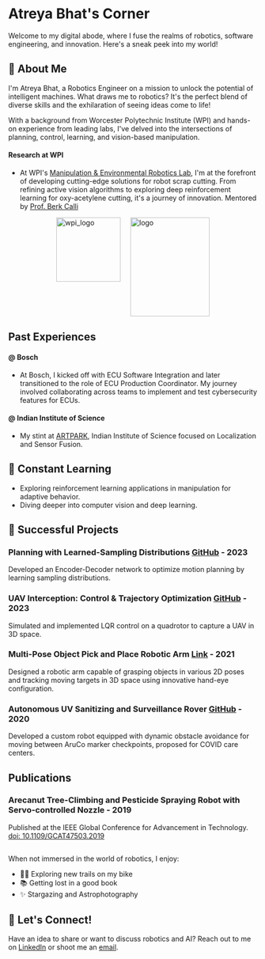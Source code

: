 # Atreya Bhat's Corner

Welcome to my digital abode, where I fuse the realms of robotics, software engineering, and innovation. Here's a sneak peek into my world!

## 🤖 About Me
I'm Atreya Bhat, a Robotics Engineer on a mission to unlock the potential of intelligent machines. What draws me to robotics? It's the perfect blend of diverse skills and the exhilaration of seeing ideas come to life!

With a background from Worcester Polytechnic Institute (WPI) and hands-on experience from leading labs, I've delved into the intersections of planning, control, learning, and vision-based manipulation.

#### Research at WPI
- At WPI's [Manipulation & Environmental Robotics Lab](https://wp.wpi.edu/merlab/), I'm at the forefront of developing cutting-edge solutions for robot scrap cutting. From refining active vision algorithms to exploring deep reinforcement learning for oxy-acetylene cutting, it's a journey of innovation. Mentored by [Prof. Berk Calli](https://berkcalli.com/)

<div style="display: flex; justify-content: center;">
    <img src="https://github.com/atreyabhat/atreyabhat/assets/39030188/84eaa637-7ad7-44d2-b5a1-2a8ef7f178bb" alt="wpi_logo" width="130" height="130" style="margin-right: 20px;">
    <img src="https://github.com/atreyabhat/atreyabhat/assets/39030188/25a2d719-cf2f-44d3-918d-88bae1bf82b4" alt="logo" width="160" height="200">
</div>

## Past Experiences 

#### @ Bosch
- At Bosch, I kicked off with ECU Software Integration and later transitioned to the role of ECU Production Coordinator. My journey involved collaborating across teams to implement and test cybersecurity features for ECUs.

#### @ Indian Institute of Science
- My stint at [ARTPARK](https://artpark.in/), Indian Institute of Science focused on Localization and Sensor Fusion.

## 🌱 Constant Learning
- Exploring reinforcement learning applications in manipulation for adaptive behavior.
- Diving deeper into computer vision and deep learning.

## 🔬 Successful Projects

### Planning with Learned-Sampling Distributions [GitHub](https://github.com/atreyabhat/LearnedSampling_CVAE/tree/main) - 2023
Developed an Encoder-Decoder network to optimize motion planning by learning sampling distributions.

### UAV Interception: Control & Trajectory Optimization [GitHub](https://github.com/atreyabhat/UAV-Interception) - 2023
Simulated and implemented LQR control on a quadrotor to capture a UAV in 3D space.

### Multi-Pose Object Pick and Place Robotic Arm [Link](https://drive.google.com/file/d/1LRGVmkzXYezZlSfqbuO5ebVDnbXRpKTM/view?usp=sharing) - 2021
Designed a robotic arm capable of grasping objects in various 2D poses and tracking moving targets in 3D space using innovative hand-eye configuration.

### Autonomous UV Sanitizing and Surveillance Rover [GitHub](https://github.com/atreyabhat/Aruco-Detector-and-Follower/tree/main) - 2020
Developed a custom robot equipped with dynamic obstacle avoidance for moving between AruCo marker checkpoints, proposed for COVID care centers.

## Publications

### Arecanut Tree-Climbing and Pesticide Spraying Robot with Servo-controlled Nozzle - 2019
Published at the IEEE Global Conference for Advancement in Technology. [doi: 10.1109/GCAT47503.2019](https://doi.org/10.1109/GCAT47503.2019.8978452)

##

When not immersed in the world of robotics, I enjoy:
- 🚴‍♂️ Exploring new trails on my bike
- 📚 Getting lost in a good book
- ✨ Stargazing and Astrophotography

## 💬 Let's Connect!
Have an idea to share or want to discuss robotics and AI? Reach out to me on [LinkedIn](https://linkedin.com/in/atreya-bhat) or shoot me an [email](mailto:agbhat@wpi.edu).

<!-- Feel free to add more sections, projects, or details as per your liking! -->
